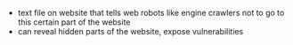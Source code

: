 - text file on website that tells web robots like engine crawlers not to go to this certain part of the website
- can reveal hidden parts of the website, expose vulnerabilities